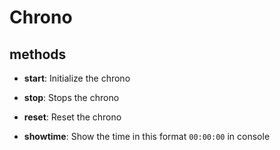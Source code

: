 # Chrono

## methods

- __start__: Initialize the chrono

- __stop__: Stops the chrono

- __reset__: Reset the chrono

- __showtime__: Show the time in this format `00:00:00` in console